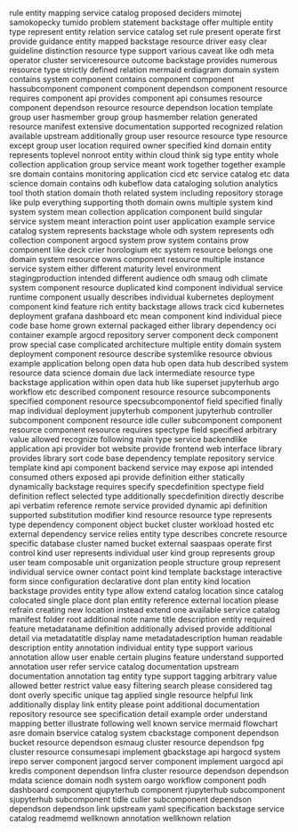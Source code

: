 rule entity mapping service catalog proposed deciders mimotej samokopecky tumido problem statement backstage offer multiple entity type represent entity relation service catalog set rule present operate first provide guidance entity mapped backstage resource driver easy clear guideline distinction resource type support various caveat like odh meta operator cluster serviceresource outcome backstage provides numerous resource type strictly defined relation mermaid erdiagram domain system contains system component contains component component hassubcomponent component component dependson component resource requires component api provides component api consumes resource component dependson resource resource dependson location template group user hasmember group group hasmember relation generated resource manifest extensive documentation supported recognized relation available upstream additionally group user resource resource type resource except group user location required owner specified kind domain entity represents toplevel nonroot entity within cloud think sig type entity whole collection application group service meant work together together example sre domain contains monitoring application cicd etc service catalog etc data science domain contains odh kubeflow data cataloging solution analytics tool thoth station domain thoth related system including repository storage like pulp everything supporting thoth domain owns multiple system kind system system mean collection application component build singular service system meant interaction point user application example service catalog system represents backstage whole odh system represents odh collection component argocd system prow system contains prow component like deck crier horologium etc system resource belongs one domain system resource owns component resource multiple instance service system either different maturity level environment stagingproduction intended different audience odh smaug odh climate system component resource duplicated kind component individual service runtime component usually describes individual kubernetes deployment component kind feature rich entity backstage allows track cicd kubernetes deployment grafana dashboard etc mean component kind individual piece code base home grown external packaged either library dependency oci container example argocd repository server component deck component prow special case complicated architecture multiple entity domain system deployment component resource describe systemlike resource obvious example application belong open data hub open data hub described system resource data science domain due lack intermediate resource type backstage application within open data hub like superset jupyterhub argo workflow etc described component resource resource subcomponents specified component resource specsubcomponentof field specified finally map individual deployment jupyterhub component jupyterhub controller subcomponent component resource idle culler subcomponent component resource component resource requires spectype field specified arbitrary value allowed recognize following main type service backendlike application api provider bot website provide frontend web interface library provides library sort code base dependency template repository service template kind api component backend service may expose api intended consumed others exposed api provide definition either statically dynamically backstage requires specify specdefinition spectype field definition reflect selected type additionally specdefinition directly describe api verbatim reference remote service provided dynamic api definition supported substitution modifier kind resource resource type represents type dependency component object bucket cluster workload hosted etc external dependency service relies entity type describes concrete resource specific database cluster named bucket external saaspaas operate first control kind user represents individual user kind group represents group user team composable unit organization people structure group represent individual service owner contact point kind template backstage interactive form since configuration declarative dont plan entity kind location backstage provides entity type allow extend catalog location since catalog colocated single place dont plan entity reference external location please refrain creating new location instead extend one available service catalog manifest folder root additional note name title description entity required feature metadataname definition additionally advised provide additional detail via metadatatitle display name metadatadescription human readable description entity annotation individual entity type support various annotation allow user enable certain plugins feature understand supported annotation user refer service catalog documentation upstream documentation annotation tag entity type support tagging arbitrary value allowed better restrict value easy filtering search please considered tag dont overly specific unique tag applied single resource helpful link additionally display link entity please point additional documentation repository resource see specification detail example order understand mapping better illustrate following well known service mermaid flowchart asre domain bservice catalog system cbackstage component dependson bucket resource dependson esmaug cluster resource dependson fpg cluster resource consumesapi implement gbackstage api hargocd system irepo server component jargocd server component implement uargocd api kredis component dependson linfra cluster resource dependson dependson mdata science domain nodh system oargo workflow component podh dashboard component qjupyterhub component rjupyterhub subcomponent sjupyterhub subcomponent tidle culler subcomponent dependson dependson dependson link upstream yaml specification backstage service catalog readmemd wellknown annotation wellknown relation